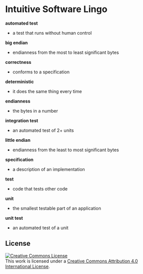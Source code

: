 # Intuitive Software Lingo

**automated test**
* a test that runs without human control

**big endian**
* endianness from the most to least significant bytes

**correctness**
* conforms to a specification

**deterministic**
* it does the same thing every time

**endianness**
* the bytes in a number

**integration test**
* an automated test of 2+ units

**little endian**
* endianness from the least to most significant bytes

**specification**
* a description of an implementation

**test**
* code that tests other code

**unit**
* the smallest testable part of an application

**unit test**
* an automated test of a unit

## License

<a rel="license" href="http://creativecommons.org/licenses/by/4.0/"><img alt="Creative Commons License" style="border-width:0" src="https://i.creativecommons.org/l/by/4.0/88x31.png" /></a><br />This work is licensed under a <a rel="license" href="http://creativecommons.org/licenses/by/4.0/">Creative Commons Attribution 4.0 International License</a>.
